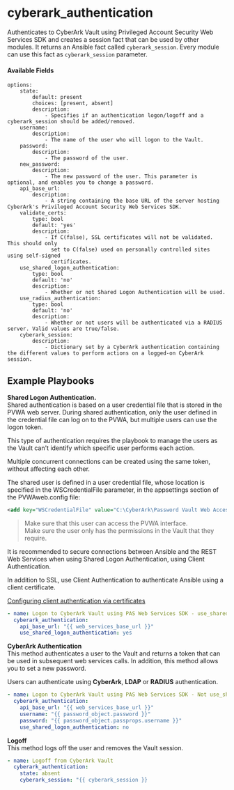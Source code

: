 # cyberark_authentication


Authenticates to CyberArk Vault using Privileged Account Security Web Services SDK and creates a session fact that can be used by other modules. It returns an Ansible fact called `cyberark_session`. Every module can use this fact as `cyberark_session` parameter.


#### Available Fields
```
options:
    state:
        default: present
        choices: [present, absent]
        description:
            - Specifies if an authentication logon/logoff and a cyberark_session should be added/removed.
    username:
        description:
            - The name of the user who will logon to the Vault.
    password:
        description:
            - The password of the user.
    new_password:
        description:
            - The new password of the user. This parameter is optional, and enables you to change a password.
    api_base_url:
        description:
            - A string containing the base URL of the server hosting CyberArk's Privileged Account Security Web Services SDK.
    validate_certs:
        type: bool
        default: 'yes'
        description:
            - If C(false), SSL certificates will not be validated.  This should only
              set to C(false) used on personally controlled sites using self-signed
              certificates.
    use_shared_logon_authentication:
        type: bool
        default: 'no'
        description:
            - Whether or not Shared Logon Authentication will be used.
    use_radius_authentication:
        type: bool
        default: 'no'
        description:
            - Whether or not users will be authenticated via a RADIUS server. Valid values are true/false.
    cyberark_session:
        description:
            - Dictionary set by a CyberArk authentication containing the different values to perform actions on a logged-on CyberArk session.
```
## Example Playbooks

**Shared Logon Authentication.**<br/>
Shared authentication is based on a user credential file that is stored in the PVWA web server. During shared authentication, only the user defined in the credential file can log on to the PVWA, but multiple users can use the logon token.

This type of authentication requires the playbook to manage the users as the Vault can't identify which specific user performs each action.

Multiple concurrent connections can be created using the same token, without affecting each other.

The shared user is defined in a user credential file, whose location is specified in the WSCredentialFile parameter, in the appsettings section of the PVWAweb.config file:

```xml
<add key="WSCredentialFile" value="C:\CyberArk\Password Vault Web Access\CredFiles\WSUser.ini"/>
```
> Make sure that this user can access the PVWA interface.<br/>
> Make sure the user only has the permissions in the Vault that they require.

It is recommended to secure connections between Ansible and the REST Web Services when using Shared Logon Authentication, using Client Authentication.

In addition to SSL, use Client Authentication to authenticate Ansible using a client certificate.

[Configuring client authentication via certificates](https://docs.cyberark.com/Product-Doc/OnlineHelp/PAS/Latest/en/Content/SDK/Configuring%20Client%20Authentication%20via%20Client%20Certificates.htm)

```yaml
- name: Logon to CyberArk Vault using PAS Web Services SDK - use_shared_logon_authentication
  cyberark_authentication:
    api_base_url: "{{ web_services_base_url }}"
    use_shared_logon_authentication: yes
```

**CyberArk Authentication**<br/>
This method authenticates a user to the Vault and returns a token that can be used in subsequent web services calls. In addition, this method allows you to set a new password.

Users can authenticate using **CyberArk**, **LDAP** or **RADIUS** authentication.

```yaml
- name: Logon to CyberArk Vault using PAS Web Services SDK - Not use_shared_logon_authentication
  cyberark_authentication:
    api_base_url: "{{ web_services_base_url }}"
    username: "{{ password_object.password }}"
    password: "{{ password_object.passprops.username }}"
    use_shared_logon_authentication: no
```
**Logoff**<br/>
This method logs off the user and removes the Vault session.

```yaml
- name: Logoff from CyberArk Vault
  cyberark_authentication:
    state: absent
    cyberark_session: "{{ cyberark_session }}
```

